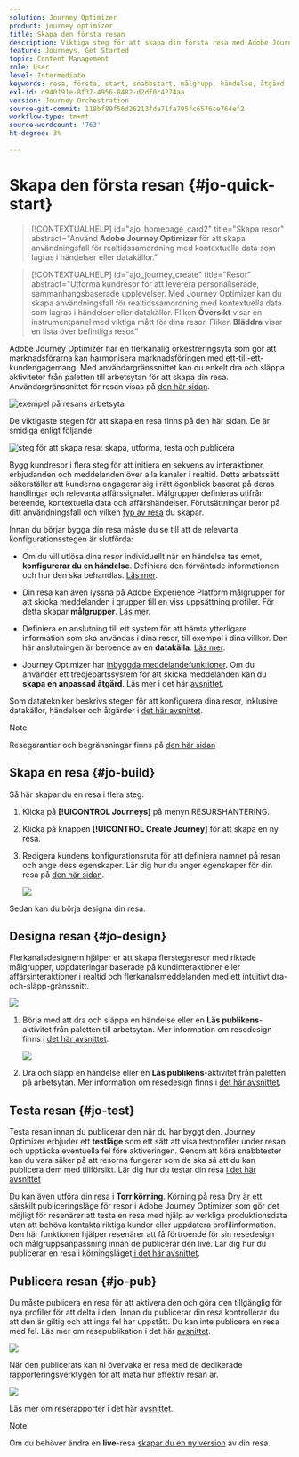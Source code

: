 ```yaml
---
solution: Journey Optimizer
product: journey optimizer
title: Skapa den första resan
description: Viktiga steg för att skapa din första resa med Adobe Journey Optimizer
feature: Journeys, Get Started
topic: Content Management
role: User
level: Intermediate
keywords: resa, första, start, snabbstart, målgrupp, händelse, åtgärd
exl-id: d940191e-8f37-4956-8482-d2df0c4274aa
version: Journey Orchestration
source-git-commit: 118bf89f56d26213fde71fa795fc6576ce764ef2
workflow-type: tm+mt
source-wordcount: '763'
ht-degree: 3%

---
```


# Skapa den första resan {#jo-quick-start}

>[!CONTEXTUALHELP]
>id="ajo_homepage_card2"
>title="Skapa resor"
>abstract="Använd **Adobe Journey Optimizer** för att skapa användningsfall för realtidssamordning med kontextuella data som lagras i händelser eller datakällor."

>[!CONTEXTUALHELP]
>id="ajo_journey_create"
>title="Resor"
>abstract="Utforma kundresor för att leverera personaliserade, sammanhangsbaserade upplevelser. Med Journey Optimizer kan du skapa användningsfall för realtidssamordning med kontextuella data som lagras i händelser eller datakällor. Fliken **Översikt** visar en instrumentpanel med viktiga mått för dina resor. Fliken **Bläddra** visar en lista över befintliga resor."

Adobe Journey Optimizer har en flerkanalig orkestreringsyta som gör att marknadsförarna kan harmonisera marknadsföringen med ett-till-ett-kundengagemang. Med användargränssnittet kan du enkelt dra och släppa aktiviteter från paletten till arbetsytan för att skapa din resa. Användargränssnittet för resan visas på [den här sidan](journey-ui.md).

![exempel på resans arbetsyta](assets/journey38.png)

De viktigaste stegen för att skapa en resa finns på den här sidan. De är smidiga enligt följande:

![steg för att skapa resa: skapa, utforma, testa och publicera](assets/journey-creation-process.png)


Bygg kundresor i flera steg för att initiera en sekvens av interaktioner, erbjudanden och meddelanden över alla kanaler i realtid. Detta arbetssätt säkerställer att kunderna engagerar sig i rätt ögonblick baserat på deras handlingar och relevanta affärssignaler. Målgrupper definieras utifrån beteende, kontextuella data och affärshändelser. Förutsättningar beror på ditt användningsfall och vilken [typ av resa](entry-management.md#types-of-journeys) du skapar.

Innan du börjar bygga din resa måste du se till att de relevanta konfigurationsstegen är slutförda:

* Om du vill utlösa dina resor individuellt när en händelse tas emot, **konfigurerar du en händelse**. Definiera den förväntade informationen och hur den ska behandlas. [Läs mer](../event/about-events.md).

<!--   ![](assets/jo-event7bis.png)  -->

* Din resa kan även lyssna på Adobe Experience Platform målgrupper för att skicka meddelanden i grupper till en viss uppsättning profiler. För detta skapar **målgrupper**. [Läs mer](../audience/about-audiences.md).

<!--   ![](assets/segment2.png)  -->

* Definiera en anslutning till ett system för att hämta ytterligare information som ska användas i dina resor, till exempel i dina villkor. Den här anslutningen är beroende av en **datakälla**. [Läs mer](../datasource/about-data-sources.md).

<!--   ![](assets/jo-datasource.png)  -->

* Journey Optimizer har [inbyggda meddelandefunktioner](../building-journeys/journeys-message.md). Om du använder ett tredjepartssystem för att skicka meddelanden kan du **skapa en anpassad åtgärd**. Läs mer i det här [avsnittet](../action/action.md).

<!--    ![](assets/custom2.png)  -->


Som datatekniker beskrivs stegen för att konfigurera dina resor, inklusive datakällor, händelser och åtgärder i [det här avsnittet](../configuration/about-data-sources-events-actions.md).


>[!NOTE]
>
>Resegarantier och begränsningar finns på [den här sidan](../start/guardrails.md)

## Skapa en resa {#jo-build}

Så här skapar du en resa i flera steg:

1. Klicka på **[!UICONTROL Journeys]** på menyn RESURSHANTERING.

1. Klicka på knappen **[!UICONTROL Create Journey]** för att skapa en ny resa.

1. Redigera kundens konfigurationsruta för att definiera namnet på resan och ange dess egenskaper. Lär dig hur du anger egenskaper för din resa på [den här sidan](journey-properties.md).

   ![](assets/jo-properties.png)

Sedan kan du börja designa din resa.

## Designa resan {#jo-design}

Flerkanalsdesignern hjälper er att skapa flerstegsresor med riktade målgrupper, uppdateringar baserade på kundinteraktioner eller affärsinteraktioner i realtid och flerkanalsmeddelanden med ett intuitivt dra-och-släpp-gränssnitt.

![](assets/journey38.png)

1. Börja med att dra och släppa en händelse eller en **Läs publikens**-aktivitet från paletten till arbetsytan. Mer information om resedesign finns i [det här avsnittet](using-the-journey-designer.md).

   ![](assets/read-segment.png)

1. Dra och släpp en händelse eller en **Läs publikens**-aktivitet från paletten på arbetsytan. Mer information om resedesign finns i [det här avsnittet](using-the-journey-designer.md).

## Testa resan {#jo-test}

Testa resan innan du publicerar den när du har byggt den. Journey Optimizer erbjuder ett **testläge** som ett sätt att visa testprofiler under resan och upptäcka eventuella fel före aktiveringen. Genom att köra snabbtester kan du vara säker på att resorna fungerar som de ska så att du kan publicera dem med tillförsikt. Lär dig hur du testar din resa [i det här avsnittet](testing-the-journey.md)

Du kan även utföra din resa i **Torr körning**. Körning på resa Dry är ett särskilt publiceringsläge för resor i Adobe Journey Optimizer som gör det möjligt för resenärer att testa en resa med hjälp av verkliga produktionsdata utan att behöva kontakta riktiga kunder eller uppdatera profilinformation. Den här funktionen hjälper resenärer att få förtroende för sin resedesign och målgruppsanpassning innan de publicerar den live. Lär dig hur du publicerar en resa i körningsläget [&#x200B; i det här avsnittet](journey-dry-run.md).

## Publicera resan {#jo-pub}

Du måste publicera en resa för att aktivera den och göra den tillgänglig för nya profiler för att delta i den. Innan du publicerar din resa kontrollerar du att den är giltig och att inga fel har uppstått. Du kan inte publicera en resa med fel. Läs mer om resepublikation i det här [avsnittet](publishing-the-journey.md).

![](assets/jo-journeyuc2_32bis.png)

När den publicerats kan ni övervaka er resa med de dedikerade rapporteringsverktygen för att mäta hur effektiv resan är.

![](assets/jo-dynamic_report_journey_12.png)

Läs mer om reserapporter i det här [avsnittet](../reports/live-report.md).

>[!NOTE]
>
>Om du behöver ändra en **live**-resa [skapar du en ny version](journey-ui.md#journey-versions) av din resa.
